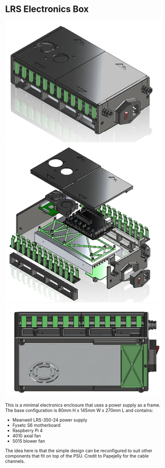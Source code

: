 # LRS Electronics Box

![ISO VIEW](./Images/ebox_iso.png)
![EXPLODED VIEW](./Images/ebox_explode.png)
![Bottom VIEW](./Images/ebox_bottom.png)

This is a minimal electronics enclosure that uses a power supply as a frame. The base configuration is 80mm H x 145mm W x 270mm L and contains:
- Meanwell LRS-350-24 power supply
- Fysetc S6 motherboard
- Raspberry Pi 4
- 4010 axial fan
- 5015 blower fan

The idea here is that the simple design can be reconfigured to suit other components that fit on top of the PSU. Credit to Papejelly for the cable channels.